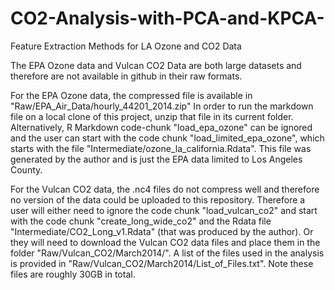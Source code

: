 # CO2-Analysis-with-PCA-and-KPCA-
Feature Extraction Methods for LA Ozone and CO2 Data

The EPA Ozone data and Vulcan CO2 Data are both large datasets and therefore are not available in github in their raw formats.

For the EPA Ozone data, the compressed file is available in "Raw/EPA_Air_Data/hourly_44201_2014.zip" In order to run the markdown file on a local clone of this project, unzip that file in its current folder. Alternatively, R Markdown code-chunk "load_epa_ozone" can be ignored and the user can start with the code chunk "load_limited_epa_ozone", which starts with the file "Intermediate/ozone_la_california.Rdata". This file was generated by the author and is just the EPA data limited to Los Angeles County.

For the Vulcan CO2 data, the .nc4 files do not compress well and therefore no version of the data could be uploaded to this repository. Therefore a user will either need to ignore the code chunk "load_vulcan_co2" and start with the code chunk "create_long_wide_co2" and the Rdata file "Intermediate/CO2_Long_v1.Rdata" (that was produced by the author). Or they will need to download the Vulcan CO2 data files and place them in the folder "Raw/Vulcan_CO2/March2014/". A list of the files used in the analysis is provided in "Raw/Vulcan_CO2/March2014/List_of_Files.txt". Note these files are roughly 30GB in total.
